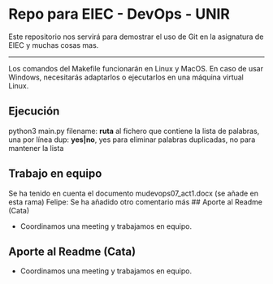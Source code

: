 # Repo para EIEC - DevOps - UNIR

Este repositorio nos servirá para demostrar el uso de Git en la asignatura de EIEC y muchas cosas mas.

---

Los comandos del Makefile funcionarán en Linux y MacOS. En caso de usar Windows, necesitarás adaptarlos o ejecutarlos en una máquina virtual Linux.

## Ejecución

python3 main.py <filename> <dup>
  filename: **ruta** al fichero que contiene la lista de palabras, una por línea
  dup: **yes|no**, yes para eliminar palabras duplicadas, no para mantener la lista

  ## Trabajo en equipo
Se ha tenido en cuenta el documento mudevops07_act1.docx (se añade en esta rama)
Felipe: Se ha añadido otro comentario más
                    ## Aporte al Readme (Cata)
* Coordinamos una meeting y trabajamos en equipo.

## Aporte al Readme (Cata)
* Coordinamos una meeting y trabajamos en equipo.